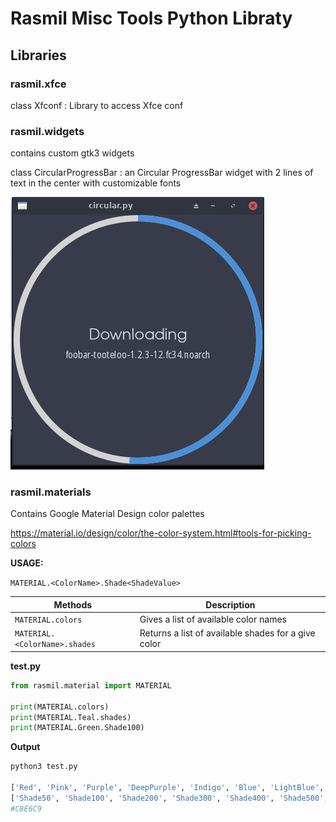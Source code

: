 # Rasmil Misc Tools Python Libraty

## Libraries

### rasmil.xfce

class Xfconf : Library to access Xfce conf

### rasmil.widgets
contains custom gtk3 widgets

class CircularProgressBar : an Circular ProgressBar widget with 2 lines of text in the center with customizable fonts

![alt text][progress]

[progress]: docs/circular.png "Circular ProgressBar"

### rasmil.materials

Contains Google Material Design color palettes

https://material.io/design/color/the-color-system.html#tools-for-picking-colors


**USAGE:**

`MATERIAL.<ColorName>.Shade<ShadeValue>`

Methods                       | Description
----------------------------- | ------------------------------------------------------
`MATERIAL.colors`             | Gives a list of available color names
`MATERIAL.<ColorName>.shades` | Returns a list of available shades for a give color

**test.py**
```python
from rasmil.material import MATERIAL

print(MATERIAL.colors)
print(MATERIAL.Teal.shades)
print(MATERIAL.Green.Shade100)
```

**Output**
```bash
python3 test.py

['Red', 'Pink', 'Purple', 'DeepPurple', 'Indigo', 'Blue', 'LightBlue', 'Cyan', 'Teal', 'Green', 'LightGreen', 'Lime', 'Yellow', 'Amber', 'Orange', 'DeepOrange', 'Brown', 'Gray', 'BlueGray']
['Shade50', 'Shade100', 'Shade200', 'Shade300', 'Shade400', 'Shade500', 'Shade600', 'Shade700', 'Shade800', 'Shade900', 'ShadeA100', 'ShadeA200', 'ShadeA400', 'ShadeA700']
#C8E6C9

```
